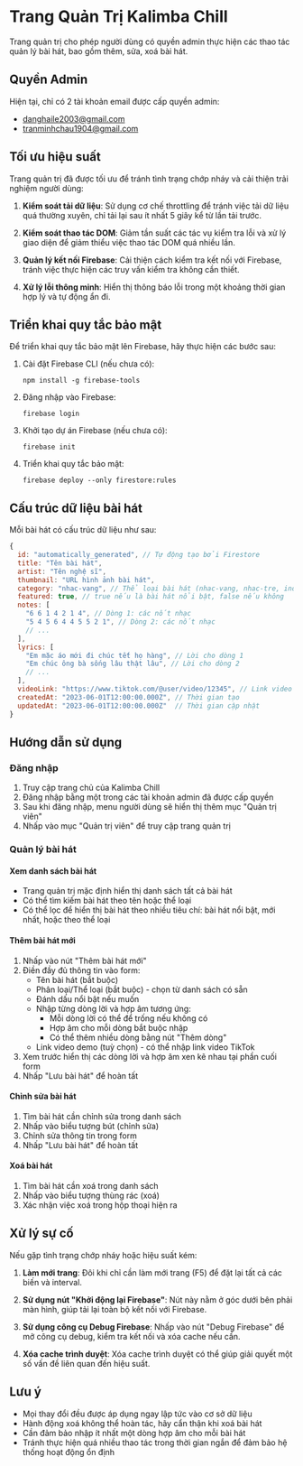 # Trang Quản Trị Kalimba Chill

Trang quản trị cho phép người dùng có quyền admin thực hiện các thao tác quản lý bài hát, bao gồm thêm, sửa, xoá bài hát.

## Quyền Admin

Hiện tại, chỉ có 2 tài khoản email được cấp quyền admin:
- danghaile2003@gmail.com
- tranminhchau1904@gmail.com

## Tối ưu hiệu suất

Trang quản trị đã được tối ưu để tránh tình trạng chớp nháy và cải thiện trải nghiệm người dùng:

1. **Kiểm soát tải dữ liệu**: Sử dụng cơ chế throttling để tránh việc tải dữ liệu quá thường xuyên, chỉ tải lại sau ít nhất 5 giây kể từ lần tải trước.

2. **Kiểm soát thao tác DOM**: Giảm tần suất các tác vụ kiểm tra lỗi và xử lý giao diện để giảm thiểu việc thao tác DOM quá nhiều lần.

3. **Quản lý kết nối Firebase**: Cải thiện cách kiểm tra kết nối với Firebase, tránh việc thực hiện các truy vấn kiểm tra không cần thiết.

4. **Xử lý lỗi thông minh**: Hiển thị thông báo lỗi trong một khoảng thời gian hợp lý và tự động ẩn đi.

## Triển khai quy tắc bảo mật

Để triển khai quy tắc bảo mật lên Firebase, hãy thực hiện các bước sau:

1. Cài đặt Firebase CLI (nếu chưa có):
   ```
   npm install -g firebase-tools
   ```

2. Đăng nhập vào Firebase:
   ```
   firebase login
   ```

3. Khởi tạo dự án Firebase (nếu chưa có):
   ```
   firebase init
   ```

4. Triển khai quy tắc bảo mật:
   ```
   firebase deploy --only firestore:rules
   ```

## Cấu trúc dữ liệu bài hát

Mỗi bài hát có cấu trúc dữ liệu như sau:

```javascript
{
  id: "automatically_generated", // Tự động tạo bởi Firestore
  title: "Tên bài hát",
  artist: "Tên nghệ sĩ",
  thumbnail: "URL hình ảnh bài hát",
  category: "nhac-vang", // Thể loại bài hát (nhac-vang, nhac-tre, indie, de-choi, du-ca, canon, c-g-am-f)
  featured: true, // true nếu là bài hát nổi bật, false nếu không
  notes: [
    "6 6 1 4 2 1 4", // Dòng 1: các nốt nhạc
    "5 4 5 6 4 4 5 5 2 1", // Dòng 2: các nốt nhạc
    // ...
  ],
  lyrics: [
    "Em mặc áo mới đi chúc tết họ hàng", // Lời cho dòng 1
    "Em chúc ông bà sống lâu thật lâu", // Lời cho dòng 2
    // ...
  ],
  videoLink: "https://www.tiktok.com/@user/video/12345", // Link video demo (tuỳ chọn)
  createdAt: "2023-06-01T12:00:00.000Z", // Thời gian tạo
  updatedAt: "2023-06-01T12:00:00.000Z"  // Thời gian cập nhật
}
```

## Hướng dẫn sử dụng

### Đăng nhập

1. Truy cập trang chủ của Kalimba Chill
2. Đăng nhập bằng một trong các tài khoản admin đã được cấp quyền
3. Sau khi đăng nhập, menu người dùng sẽ hiển thị thêm mục "Quản trị viên"
4. Nhấp vào mục "Quản trị viên" để truy cập trang quản trị

### Quản lý bài hát

#### Xem danh sách bài hát
- Trang quản trị mặc định hiển thị danh sách tất cả bài hát
- Có thể tìm kiếm bài hát theo tên hoặc thể loại
- Có thể lọc để hiển thị bài hát theo nhiều tiêu chí: bài hát nổi bật, mới nhất, hoặc theo thể loại

#### Thêm bài hát mới
1. Nhấp vào nút "Thêm bài hát mới"
2. Điền đầy đủ thông tin vào form:
   - Tên bài hát (bắt buộc)
   - Phân loại/Thể loại (bắt buộc) - chọn từ danh sách có sẵn
   - Đánh dấu nổi bật nếu muốn
   - Nhập từng dòng lời và hợp âm tương ứng:
     - Mỗi dòng lời có thể để trống nếu không có
     - Hợp âm cho mỗi dòng bắt buộc nhập
     - Có thể thêm nhiều dòng bằng nút "Thêm dòng"
   - Link video demo (tuỳ chọn) - có thể nhập link video TikTok
3. Xem trước hiển thị các dòng lời và hợp âm xen kẽ nhau tại phần cuối form
4. Nhấp "Lưu bài hát" để hoàn tất

#### Chỉnh sửa bài hát
1. Tìm bài hát cần chỉnh sửa trong danh sách
2. Nhấp vào biểu tượng bút (chỉnh sửa)
3. Chỉnh sửa thông tin trong form
4. Nhấp "Lưu bài hát" để hoàn tất

#### Xoá bài hát
1. Tìm bài hát cần xoá trong danh sách
2. Nhấp vào biểu tượng thùng rác (xoá)
3. Xác nhận việc xoá trong hộp thoại hiện ra

## Xử lý sự cố

Nếu gặp tình trạng chớp nháy hoặc hiệu suất kém:

1. **Làm mới trang**: Đôi khi chỉ cần làm mới trang (F5) để đặt lại tất cả các biến và interval.

2. **Sử dụng nút "Khởi động lại Firebase"**: Nút này nằm ở góc dưới bên phải màn hình, giúp tải lại toàn bộ kết nối với Firebase.

3. **Sử dụng công cụ Debug Firebase**: Nhấp vào nút "Debug Firebase" để mở công cụ debug, kiểm tra kết nối và xóa cache nếu cần.

4. **Xóa cache trình duyệt**: Xóa cache trình duyệt có thể giúp giải quyết một số vấn đề liên quan đến hiệu suất.

## Lưu ý

- Mọi thay đổi đều được áp dụng ngay lập tức vào cơ sở dữ liệu
- Hành động xoá không thể hoàn tác, hãy cẩn thận khi xoá bài hát
- Cần đảm bảo nhập ít nhất một dòng hợp âm cho mỗi bài hát
- Tránh thực hiện quá nhiều thao tác trong thời gian ngắn để đảm bảo hệ thống hoạt động ổn định 